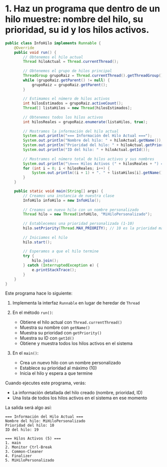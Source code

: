 # 1. Haz un programa que dentro de un hilo muestre: nombre del hilo, su prioridad, su id y los hilos activos.



```java
public class InfoHilo implements Runnable {
    @Override
    public void run() {
        // Obtenemos el hilo actual
        Thread hiloActual = Thread.currentThread();
        
        // Obtenemos el grupo de hilos principal
        ThreadGroup grupoRaiz = Thread.currentThread().getThreadGroup();
        while (grupoRaiz.getParent() != null) {
            grupoRaiz = grupoRaiz.getParent();
        }
        
        // Estimamos el número de hilos activos
        int hilosEstimados = grupoRaiz.activeCount();
        Thread[] listaHilos = new Thread[hilosEstimados];
        
        // Obtenemos todos los hilos activos
        int hilosReales = grupoRaiz.enumerate(listaHilos, true);
        
        // Mostramos la información del hilo actual
        System.out.println("=== Información del Hilo Actual ===");
        System.out.println("Nombre del hilo: " + hiloActual.getName());
        System.out.println("Prioridad del hilo: " + hiloActual.getPriority());
        System.out.println("ID del hilo: " + hiloActual.getId());
        
        // Mostramos el número total de hilos activos y sus nombres
        System.out.println("\n=== Hilos Activos (" + hilosReales + ") ===");
        for (int i = 0; i < hilosReales; i++) {
            System.out.println((i + 1) + ". " + listaHilos[i].getName());
        }
    }

    public static void main(String[] args) {
        // Creamos una instancia de nuestra clase
        InfoHilo infoHilo = new InfoHilo();
        
        // Creamos un nuevo hilo con un nombre personalizado
        Thread hilo = new Thread(infoHilo, "MiHiloPersonalizado");
        
        // Establecemos una prioridad personalizada (1-10)
        hilo.setPriority(Thread.MAX_PRIORITY); // 10 es la prioridad máxima
        
        // Iniciamos el hilo
        hilo.start();
        
        // Esperamos a que el hilo termine
        try {
            hilo.join();
        } catch (InterruptedException e) {
            e.printStackTrace();
        }
    }
}

```

Este programa hace lo siguiente:

1. Implementa la interfaz `Runnable` en lugar de heredar de `Thread`

2. En el método `run()`:
    - Obtiene el hilo actual con `Thread.currentThread()`
    - Muestra su nombre con `getName()`
    - Muestra su prioridad con `getPriority()`
    - Muestra su ID con `getId()`
    - Obtiene y muestra todos los hilos activos en el sistema

3. En el `main()`:
    - Crea un nuevo hilo con un nombre personalizado
    - Establece su prioridad al máximo (10)
    - Inicia el hilo y espera a que termine

Cuando ejecutes este programa, verás:
- La información detallada del hilo creado (nombre, prioridad, ID)
- Una lista de todos los hilos activos en el sistema en ese momento

La salida será algo así:
```
=== Información del Hilo Actual ===
Nombre del hilo: MiHiloPersonalizado
Prioridad del hilo: 10
ID del hilo: 19

=== Hilos Activos (5) ===
1. main
2. Monitor Ctrl-Break
3. Common-Cleaner
4. Finalizer
5. MiHiloPersonalizado
```
